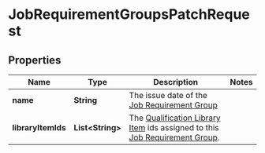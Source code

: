 

# JobRequirementGroupsPatchRequest


## Properties

| Name | Type | Description | Notes |
|------------ | ------------- | ------------- | -------------|
|**name** | **String** | The issue date of the [Job Requirement Group](https://developers.intellihr.io/docs/v1/) |  |
|**libraryItemIds** | **List&lt;String&gt;** | The [Qualification Library Item](https://developers.intellihr.io/docs/v1/) ids assigned to this [Job Requirement Group](https://developers.intellihr.io/docs/v1/). |  |



